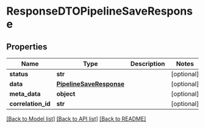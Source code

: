 # ResponseDTOPipelineSaveResponse

## Properties
Name | Type | Description | Notes
------------ | ------------- | ------------- | -------------
**status** | **str** |  | [optional] 
**data** | [**PipelineSaveResponse**](PipelineSaveResponse.md) |  | [optional] 
**meta_data** | **object** |  | [optional] 
**correlation_id** | **str** |  | [optional] 

[[Back to Model list]](../README.md#documentation-for-models) [[Back to API list]](../README.md#documentation-for-api-endpoints) [[Back to README]](../README.md)

